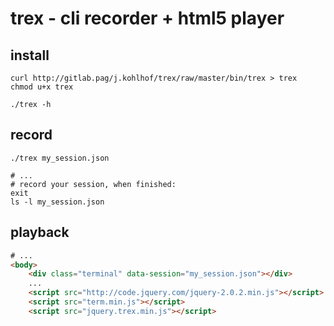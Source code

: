# trex - cli recorder + html5 player

## install

```
curl http://gitlab.pag/j.kohlhof/trex/raw/master/bin/trex > trex
chmod u+x trex

./trex -h
```

## record

```
./trex my_session.json

# ...
# record your session, when finished:
exit
ls -l my_session.json
```

## playback

``` html
# ...
<body>
	<div class="terminal" data-session="my_session.json"></div>
	...
	<script src="http://code.jquery.com/jquery-2.0.2.min.js"></script>
	<script src="term.min.js"></script>
	<script src="jquery.trex.min.js"></script>
```


